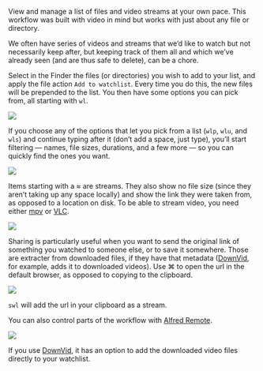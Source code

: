 View and manage a list of files and video streams at your own pace. This workflow was built with video in mind but works with just about any file or directory.
 
We often have series of videos and streams that we’d like to watch but not necessarily keep after, but keeping track of them all and which we’ve already seen (and are thus safe to delete), can be a chore.
 
Select in the Finder the files (or directories) you wish to add to your list, and apply the file action `Add to watchlist`. Every time you do this, the new files will be prepended to the list. You then have some options you can pick from, all starting with `wl`.

![](https://i.imgur.com/Bp0Rsuq.png)

If you choose any of the options that let you pick from a list (`wlp`, `wlu`, and `wls`) and continue typing after it (don’t add a space, just type), you’ll start filtering — names, file sizes, durations, and a few more — so you can quickly find the ones you want.

![](https://i.imgur.com/vuWA4wI.png)

Items starting with a ≈ are streams. They also show no file size (since they aren’t taking up any space locally) and show the link they were taken from, as opposed to a location on disk. To be able to stream video, you need either [mpv](http://mpv.io/) or [VLC](http://www.videolan.org/vlc/index.html).

![](http://i.imgur.com/AxMR4QQ.png)

Sharing is particularly useful when you want to send the original link of something you watched to someone else, or to save it somewhere. Those are extracter from downloaded files, if they have that metadata ([DownVid](https://github.com/vitorgalvao/alfred-workflows/tree/master/DownVid), for example, adds it to downloaded videos). Use ⌘ to open the url in the default browser, as opposed to copying to the clipboard.

![](https://i.imgur.com/i0WC2i3.png)

`swl` will add the url in your clipboard as a stream.

You can also control parts of the workflow with [Alfred Remote](https://www.alfredapp.com/remote/).

![](https://i.imgur.com/vc2oPDB.png)

If you use [DownVid](https://github.com/vitorgalvao/alfred-workflows/tree/master/DownVid), it has an option to add the downloaded video files directly to your watchlist.
